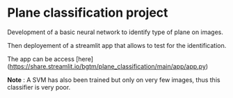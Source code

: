 # Plane classification project

Development of a basic neural network to identify type of plane on images.

Then deployement of a streamlit app that allows to test for the identification.

The app can be access [here] (https://share.streamlit.io/bgtm/plane_classification/main/app/app.py)

**Note** : A SVM has also been trained but only on very few images, thus this classifier is very poor.